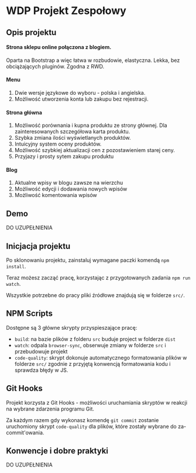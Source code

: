# WDP Projekt Zespołowy

## Opis projektu

#### Strona sklepu online połączona z blogiem.

Oparta na Bootstrap a więc łatwa w rozbudowie, elastyczna. Lekka, bez obciążających pluginów. Zgodna z RWD.

#### Menu

1. Dwie wersje językowe do wyboru - polska i angielska.
2. Możliwość utworzenia konta lub zakupu bez rejestracji.

#### Strona główna

1. Możliwość porównania i kupna produktu ze strony głównej. Dla zainteresowanych szczegółowa karta produktu.
2. Szybka zmiana ilości wyświetlanych produktów.
3. Intuicyjny system oceny produktów.
4. Możliwość szybkiej aktualizacji cen z pozostawieniem starej ceny.
5. Przyjazy i prosty sytem zakupu produktu

#### Blog

1. Aktualne wpisy w blogu zawsze na wierzchu
2. Możliwość edycji i dodawania nowych wpisów
3. Możliwość komentowania wpisów

## Demo

DO UZUPEŁNIENIA

## Inicjacja projektu

Po sklonowaniu projektu, zainstaluj wymagane paczki komendą `npm install`.

Teraz możesz zacząć pracę, korzystając z przygotowanych zadania `npm run watch`.

Wszystkie potrzebne do pracy pliki źródłowe znajdują się w folderze `src/`.

## NPM Scripts

Dostępne są 3 główne skrypty przyspieszające pracę:

- `build`: na bazie plików z folderu `src` buduje project w folderze `dist`
- `watch`: odpala `browser-sync`, obserwuje zmiany w folderze `src` i przebudowuje projekt
- `code-quality`: skrypt dokonuje automatycznego formatowania plików w folderze `src/`
  zgodnie z przyjętą konwencją formatowania kodu i sprawdza błędy w JS.

## Git Hooks

Projekt korzysta z Git Hooks - możliwości uruchamiania skryptów w reakcji na wybrane zdarzenia programu Git.

Za każdym razem gdy wykonasz komendę `git commit` zostanie uruchomiony skrypt `code-quality`
dla plików, które zostały wybrane do za-commit'owania.

## Konwencje i dobre praktyki

DO UZUPEŁNIENIA
